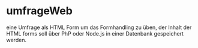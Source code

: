 # umfrageWeb
eine Umfrage als HTML Form um das Formhandling zu üben, der Inhalt der HTML forms soll über PhP oder Node.js in einer Datenbank gespeichert werden.
